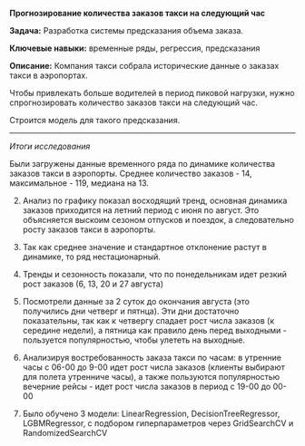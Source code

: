 **Прогнозирование количества заказов такси на следующий час**

**Задача:** Разработка системы предсказания объема заказа.

**Ключевые навыки:** временные ряды, регрессия, предсказания

**Описание:** Компания такси собрала исторические данные о заказах такси в аэропортах. 

Чтобы привлекать больше водителей в период пиковой нагрузки, нужно спрогнозировать количество заказов такси на следующий час. 

Строится модель для такого предсказания.

---

*Итоги исследования*

Были загружены данные временного ряда по динамике количества заказов такси в аэропорты. Среднее количество заказов - 14, максимальное - 119, медиана на 13.

2) Анализ по графику показал восходящий тренд, основная динамика заказов приходится на летний период с июня по август. Это объясняется выскоим сезоном отпусков и поездок, а следовательно росту заказов такси в аэропорты.

3) Так как среднее значение и стандартное отклонение растут в динамике, то ряд нестационарный.

4) Тренды и сезонность показали, что по понедельникам идет резкий рост заказов (6, 13, 20 и 27 августа)

5) Посмотрели данные за 2 суток до окончания августа (это получились дни четверг и пятнца). Эти дни достаточно показательны, так как к четвергу спадает рост числа заказов (к середине недели), а пятница как правило день перед выходными - пользуется популярностью, чтобы улететь на выходные.

6) Анализируя востребованность заказа такси по часам: в утренние часы с 06-00 до 9-00 идет рост числа заказов (клиенты выбирают для полета утренниче часы), а также пользуются популярностью вечерние рейсы - идет рост числа заказов в период с 19-00 до 00-00

7) Было обучено 3 модели: LinearRegression, DecisionTreeRegressor, LGBMRegressor, с подбором гиперпараметров через GridSearchCV и RandomizedSearchCV
